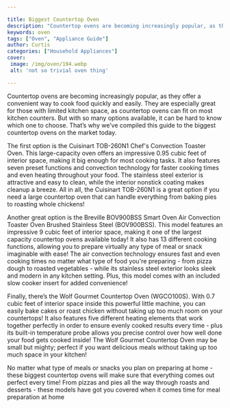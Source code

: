 ```yaml
---

title: Biggest Countertop Oven
description: "Countertop ovens are becoming increasingly popular, as they offer a convenient way to cook food quickly and easily. They are espec...see more"
keywords: oven
tags: ["Oven", "Appliance Guide"]
author: Curtis
categories: ["Household Appliances"]
cover: 
 image: /img/oven/194.webp
 alt: 'not so trivial oven thing'

---
```


Countertop ovens are becoming increasingly popular, as they offer a convenient way to cook food quickly and easily. They are especially great for those with limited kitchen space, as countertop ovens can fit on most kitchen counters. But with so many options available, it can be hard to know which one to choose. That’s why we’ve compiled this guide to the biggest countertop ovens on the market today. 

The first option is the Cuisinart TOB-260N1 Chef's Convection Toaster Oven. This large-capacity oven offers an impressive 0.95 cubic feet of interior space, making it big enough for most cooking tasks. It also features seven preset functions and convection technology for faster cooking times and even heating throughout your food. The stainless steel exterior is attractive and easy to clean, while the interior nonstick coating makes cleanup a breeze. All in all, the Cuisinart TOB-260N1 is a great option if you need a large countertop oven that can handle everything from baking pies to roasting whole chickens! 

Another great option is the Breville BOV900BSS Smart Oven Air Convection Toaster Oven Brushed Stainless Steel (BOV900BSS). This model features an impressive 9 cubic feet of interior space, making it one of the largest capacity countertop ovens available today! It also has 13 different cooking functions, allowing you to prepare virtually any type of meal or snack imaginable with ease! The air convection technology ensures fast and even cooking times no matter what type of food you're preparing - from pizza dough to roasted vegetables - while its stainless steel exterior looks sleek and modern in any kitchen setting. Plus, this model comes with an included slow cooker insert for added convenience! 

Finally, there’s the Wolf Gourmet Countertop Oven (WGCO100S). With 0.7 cubic feet of interior space inside this powerful little machine, you can easily bake cakes or roast chicken without taking up too much room on your countertops! It also features five different heating elements that work together perfectly in order to ensure evenly cooked results every time - plus its built-in temperature probe allows you precise control over how well done your food gets cooked inside! The Wolf Gourmet Countertop Oven may be small but mighty; perfect if you want delicious meals without taking up too much space in your kitchen! 

No matter what type of meals or snacks you plan on preparing at home - these biggest countertop ovens will make sure that everything comes out perfect every time! From pizzas and pies all the way through roasts and desserts - these models have got you covered when it comes time for meal preparation at home
